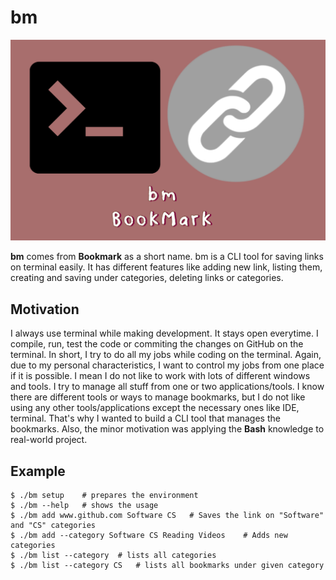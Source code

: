 # bm

![](./img/logo.jpg)

**bm** comes from **Bookmark** as a short name. bm is a CLI tool for saving links on terminal easily. It has different features like adding new link, listing them, creating and saving under categories, deleting links or categories. 

## Motivation

I always use terminal while making development. It stays open everytime. I compile, run, test the code or commiting the changes on GitHub on the terminal. In short, I try to do all my jobs while coding on the terminal. Again, due to my personal characteristics, I want to control my jobs from one place if it is possible. I mean I do not like to work with lots of different windows and tools. I try to manage all stuff from one or two applications/tools. I know there are different tools or ways to manage bookmarks, but I do not like using any other tools/applications except the necessary ones like IDE, terminal. That's why I wanted to build a CLI tool that manages the bookmarks. Also, the minor motivation was applying the **Bash** knowledge to real-world project. 

## Example

```shell
$ ./bm setup    # prepares the environment
$ ./bm --help   # shows the usage
$ ./bm add www.github.com Software CS   # Saves the link on "Software" and "CS" categories
$ ./bm add --category Software CS Reading Videos    # Adds new categories 
$ ./bm list --category  # lists all categories
$ ./bm list --category CS   # lists all bookmarks under given category
```